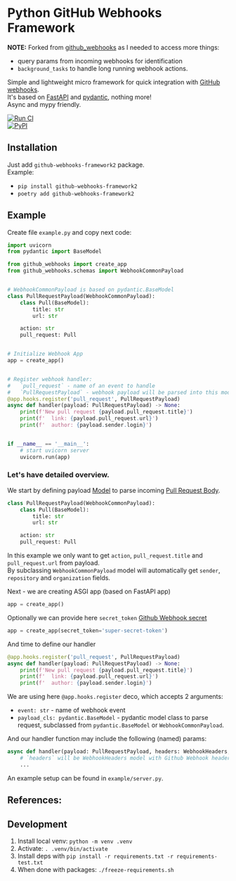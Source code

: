 # Python GitHub Webhooks Framework

**NOTE:** Forked from [github_webhooks](https://github.com/karech/github-webhooks) as I needed to access more things:

- query params from incoming webhooks for identification
- `background_tasks` to handle long running webhook actions.

Simple and lightweight micro framework for quick integration with [GitHub
webhooks][1].  
It's based on [FastAPI][3] and [pydantic][4], nothing more!  
Async and mypy friendly.

[![Run CI](https://github.com/morriz/github-webhooks/actions/workflows/ci.yml/badge.svg?branch=main)](https://github.com/morriz/github-webhooks/actions/workflows/ci.yml)  
[![PyPI](https://img.shields.io/pypi/v/github-webhooks-framework2.svg)][2]

## Installation

Just add `github-webhooks-framework2` package.  
Example:

- `pip install github-webhooks-framework2`
- `poetry add github-webhooks-framework2`

## Example

Create file `example.py` and copy next code:

```python
import uvicorn
from pydantic import BaseModel

from github_webhooks import create_app
from github_webhooks.schemas import WebhookCommonPayload


# WebhookCommonPayload is based on pydantic.BaseModel
class PullRequestPayload(WebhookCommonPayload):
    class Pull(BaseModel):
        title: str
        url: str

    action: str
    pull_request: Pull


# Initialize Webhook App
app = create_app()


# Register webhook handler:
#   `pull_request` - name of an event to handle
#   `PullRequestPayload` - webhook payload will be parsed into this model
@app.hooks.register('pull_request', PullRequestPayload)
async def handler(payload: PullRequestPayload) -> None:
    print(f'New pull request {payload.pull_request.title}')
    print(f'  link: {payload.pull_request.url}')
    print(f'  author: {payload.sender.login}')


if __name__ == '__main__':
    # start uvicorn server
    uvicorn.run(app)
```

### Let's have detailed overview.

We start by defining payload [Model][5] to parse incoming [Pull Request Body][6].

```python
class PullRequestPayload(WebhookCommonPayload):
    class Pull(BaseModel):
        title: str
        url: str

    action: str
    pull_request: Pull
```

In this example we only want to get `action`, `pull_request.title` and `pull_request.url` from payload.  
By subclassing `WebhookCommonPayload` model will automatically get `sender`, `repository` and `organization` fields.

Next - we are creating ASGI app (based on FastAPI app)

```python
app = create_app()
```

Optionally we can provide here `secret_token` [Github Webhook secret][7]

```python
app = create_app(secret_token='super-secret-token')
```

And time to define our handler

```python
@app.hooks.register('pull_request', PullRequestPayload)
async def handler(payload: PullRequestPayload) -> None:
    print(f'New pull request {payload.pull_request.title}')
    print(f'  link: {payload.pull_request.url}')
    print(f'  author: {payload.sender.login}')
```

We are using here `@app.hooks.register` deco, which accepts 2 arguments:

- `event: str` - name of webhook event
- `payload_cls: pydantic.BaseModel` - pydantic model class to parse request, subclassed from `pydantic.BaseModel`
  or `WebhookCommonPayload`.

And our handler function may include the following (named) params:

```python
async def handler(payload: PullRequestPayload, headers: WebhookHeaders, query_params: QueryParams, background_tasks: BackgroundTasks) -> Optional[str]:
    # `headers` will be WebhookHeaders model with Github Webhook headers parsed.
    ...
```

An example setup can be found in `example/server.py`.

## References:

[1]: https://developer.github.com/webhooks/
[2]: https://pypi.python.org/pypi/github-webhooks-framework
[3]: https://fastapi.tiangolo.com/
[4]: https://pydantic-docs.helpmanual.io/
[5]: https://pydantic-docs.helpmanual.io/usage/models/
[6]: https://docs.github.com/en/developers/webhooks-and-events/webhooks/webhook-events-and-payloads#pull_request
[7]: https://docs.github.com/en/developers/webhooks-and-events/webhooks/securing-your-webhooks

## Development

1. Install local venv: `python -m venv .venv`
2. Activate: `. .venv/bin/activate`
3. Install deps with `pip install -r requirements.txt -r requirements-test.txt`
4. When done with packages: `./freeze-requirements.sh`
